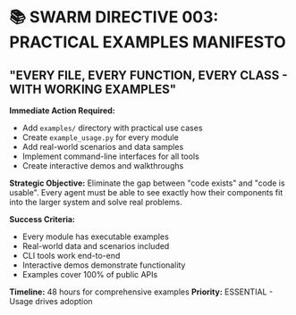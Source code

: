 # 📚 SWARM DIRECTIVE 003: PRACTICAL EXAMPLES MANIFESTO
## "EVERY FILE, EVERY FUNCTION, EVERY CLASS - WITH WORKING EXAMPLES"

**Immediate Action Required:**
- Add `examples/` directory with practical use cases
- Create `example_usage.py` for every module
- Add real-world scenarios and data samples
- Implement command-line interfaces for all tools
- Create interactive demos and walkthroughs

**Strategic Objective:**
Eliminate the gap between "code exists" and "code is usable". Every agent must be able to see exactly how their components fit into the larger system and solve real problems.

**Success Criteria:**
- Every module has executable examples
- Real-world data and scenarios included
- CLI tools work end-to-end
- Interactive demos demonstrate functionality
- Examples cover 100% of public APIs

**Timeline:** 48 hours for comprehensive examples
**Priority:** ESSENTIAL - Usage drives adoption
